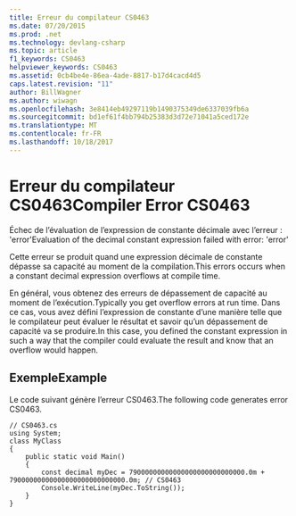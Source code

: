 ```yaml
---
title: Erreur du compilateur CS0463
ms.date: 07/20/2015
ms.prod: .net
ms.technology: devlang-csharp
ms.topic: article
f1_keywords: CS0463
helpviewer_keywords: CS0463
ms.assetid: 0cb4be4e-86ea-4ade-8817-b17d4cacd4d5
caps.latest.revision: "11"
author: BillWagner
ms.author: wiwagn
ms.openlocfilehash: 3e8414eb49297119b1490375349de6337039fb6a
ms.sourcegitcommit: bd1ef61f4bb794b25383d3d72e71041a5ced172e
ms.translationtype: MT
ms.contentlocale: fr-FR
ms.lasthandoff: 10/18/2017
---
```

# <a name="compiler-error-cs0463"></a><span data-ttu-id="e7b4f-102">Erreur du compilateur CS0463</span><span class="sxs-lookup"><span data-stu-id="e7b4f-102">Compiler Error CS0463</span></span>
<span data-ttu-id="e7b4f-103">Échec de l’évaluation de l’expression de constante décimale avec l’erreur : 'error'</span><span class="sxs-lookup"><span data-stu-id="e7b4f-103">Evaluation of the decimal constant expression failed with error: 'error'</span></span>  
  
 <span data-ttu-id="e7b4f-104">Cette erreur se produit quand une expression décimale de constante dépasse sa capacité au moment de la compilation.</span><span class="sxs-lookup"><span data-stu-id="e7b4f-104">This errors occurs when a constant decimal expression overflows at compile time.</span></span>  
  
 <span data-ttu-id="e7b4f-105">En général, vous obtenez des erreurs de dépassement de capacité au moment de l’exécution.</span><span class="sxs-lookup"><span data-stu-id="e7b4f-105">Typically you get overflow errors at run time.</span></span> <span data-ttu-id="e7b4f-106">Dans ce cas, vous avez défini l’expression de constante d’une manière telle que le compilateur peut évaluer le résultat et savoir qu’un dépassement de capacité va se produire.</span><span class="sxs-lookup"><span data-stu-id="e7b4f-106">In this case, you defined the constant expression in such a way that the compiler could evaluate the result and know that an overflow would happen.</span></span>  
  
## <a name="example"></a><span data-ttu-id="e7b4f-107">Exemple</span><span class="sxs-lookup"><span data-stu-id="e7b4f-107">Example</span></span>  
 <span data-ttu-id="e7b4f-108">Le code suivant génère l’erreur CS0463.</span><span class="sxs-lookup"><span data-stu-id="e7b4f-108">The following code generates error CS0463.</span></span>  
  
```  
// CS0463.cs   
using System;   
class MyClass   
{  
    public static void Main()      
    {  
        const decimal myDec = 79000000000000000000000000000.0m + 79000000000000000000000000000.0m; // CS0463  
        Console.WriteLine(myDec.ToString());  
    }  
}  
```
